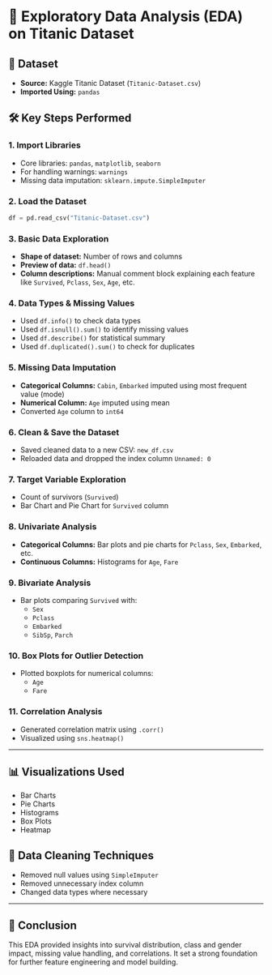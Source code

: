 
# 🧪 Exploratory Data Analysis (EDA) on Titanic Dataset

## 📁 Dataset
- **Source:** Kaggle Titanic Dataset (`Titanic-Dataset.csv`)
- **Imported Using:** `pandas`

## 🛠️ Key Steps Performed

### 1. **Import Libraries**
- Core libraries: `pandas`, `matplotlib`, `seaborn`
- For handling warnings: `warnings`
- Missing data imputation: `sklearn.impute.SimpleImputer`

### 2. **Load the Dataset**
```python
df = pd.read_csv("Titanic-Dataset.csv")
```

### 3. **Basic Data Exploration**
- **Shape of dataset:** Number of rows and columns
- **Preview of data:** `df.head()`
- **Column descriptions:** Manual comment block explaining each feature like `Survived`, `Pclass`, `Sex`, `Age`, etc.

### 4. **Data Types & Missing Values**
- Used `df.info()` to check data types
- Used `df.isnull().sum()` to identify missing values
- Used `df.describe()` for statistical summary
- Used `df.duplicated().sum()` to check for duplicates

### 5. **Missing Data Imputation**
- **Categorical Columns:** `Cabin`, `Embarked` imputed using most frequent value (mode)
- **Numerical Column:** `Age` imputed using mean
- Converted `Age` column to `int64`

### 6. **Clean & Save the Dataset**
- Saved cleaned data to a new CSV: `new_df.csv`
- Reloaded data and dropped the index column `Unnamed: 0`

### 7. **Target Variable Exploration**
- Count of survivors (`Survived`)
- Bar Chart and Pie Chart for `Survived` column

### 8. **Univariate Analysis**
- **Categorical Columns:** Bar plots and pie charts for `Pclass`, `Sex`, `Embarked`, etc.
- **Continuous Columns:** Histograms for `Age`, `Fare`

### 9. **Bivariate Analysis**
- Bar plots comparing `Survived` with:
  - `Sex`
  - `Pclass`
  - `Embarked`
  - `SibSp`, `Parch`

### 10. **Box Plots for Outlier Detection**
- Plotted boxplots for numerical columns:
  - `Age`
  - `Fare`

### 11. **Correlation Analysis**
- Generated correlation matrix using `.corr()`
- Visualized using `sns.heatmap()`

---

## 📊 Visualizations Used
- Bar Charts
- Pie Charts
- Histograms
- Box Plots
- Heatmap

## 🧹 Data Cleaning Techniques
- Removed null values using `SimpleImputer`
- Removed unnecessary index column
- Changed data types where necessary

---

## 📝 Conclusion
This EDA provided insights into survival distribution, class and gender impact, missing value handling, and correlations. It set a strong foundation for further feature engineering and model building.
